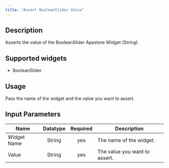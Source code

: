 ```yaml
---
title: "Assert BooleanSlider Value"
---
```

## Description
Asserts the value of the BooleanSlider Appstore Widget (String).

## Supported widgets
 + BooleanSlider

## Usage
Pass the name of the widget and the value you want to assert.

## Input Parameters

Name | Datatype | Required | Description
---- |:--------:| :-------:|---------------
Widget Name | String | yes | The name of the widget.
Value | String | yes | The value you want to assert.
